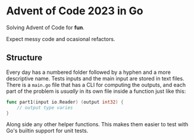 # Advent of Code 2023 in Go

Solving Advent of Code for **fun**.

Expect messy code and ocasional refactors.

## Structure

Every day has a numbered folder followed by a hyphen and a more descriptive name.
Tests inputs and the main input are stored in text files.
There is a `main.go` file that has a CLI for computing the outputs, and each part of the problem is _usually_ in its own file inside a function just like this:

```go
func part1(input io.Reader) (output int32) {
    // output type varies
}
```

Along side any other helper functions.
This makes them easier to test with Go's builtin support for unit tests.
